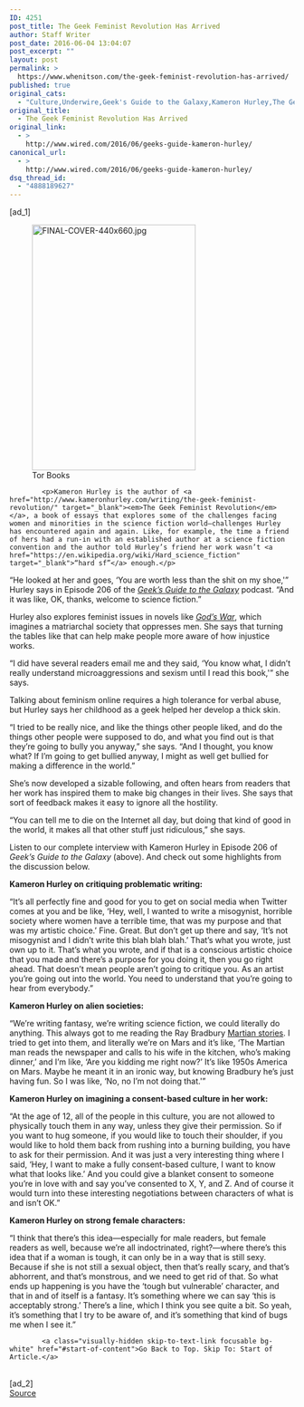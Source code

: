 ```yaml
---
ID: 4251
post_title: The Geek Feminist Revolution Has Arrived
author: Staff Writer
post_date: 2016-06-04 13:04:07
post_excerpt: ""
layout: post
permalink: >
  https://www.whenitson.com/the-geek-feminist-revolution-has-arrived/
published: true
original_cats:
  - "Culture,Underwire,Geek's Guide to the Galaxy,Kameron Hurley,The Geek Feminist Revolution"
original_title:
  - The Geek Feminist Revolution Has Arrived
original_link:
  - >
    http://www.wired.com/2016/06/geeks-guide-kameron-hurley/
canonical_url:
  - >
    http://www.wired.com/2016/06/geeks-guide-kameron-hurley/
dsq_thread_id:
  - "4888189627"
---
```

 [ad_1]
<br><div id=""><div id="small-art" data-share="">
				<figure attachment_2038949="" class="carve wp-caption portrait alignnone  relative" data-js=""><a href="http://www.whenitson.com/wp-content/uploads/2016/06/The-Geek-Feminist-Revolution-Has-Arrived.jpg"><img data-pin-description="The Geek Feminist Revolution Has Arrived" src="http://www.whenitson.com/wp-content/uploads/2016/06/The-Geek-Feminist-Revolution-Has-Arrived.jpg" alt="FINAL-COVER-440x660.jpg" width="289" height="434" class="size-inset-image wp-image-2038949"/></a><figcaption class="wp-caption-text link-underline"><span class="credit link-underline-sm"><span aria-hidden="true" class="ui ui-illo inline-block ui-credit relative opacity-6 marg-r-sm marg-l-sm no-caption"/>Tor Books</span></figcaption></figure></div>

			<p>Kameron Hurley is the author of <a href="http://www.kameronhurley.com/writing/the-geek-feminist-revolution/" target="_blank"><em>The Geek Feminist Revolution</em></a>, a book of essays that explores some of the challenges facing women and minorities in the science fiction world—challenges Hurley has encountered again and again. Like, for example, the time a friend of hers had a run-in with an established author at a science fiction convention and the author told Hurley’s friend her work wasn’t <a href="https://en.wikipedia.org/wiki/Hard_science_fiction" target="_blank">“hard sf”</a> enough.</p>
<p>“He looked at her and goes, ‘You are worth less than the shit on my shoe,'” Hurley says in Episode 206 of the <a href="http://www.geeksguideshow.com" target="_blank"><em>Geek’s Guide to the Galaxy</em></a> podcast. “And it was like, OK, thanks, welcome to science fiction.”</p>



<p>Hurley also explores feminist issues in novels like <a href="http://www.kameronhurley.com/writing/gods-war/" target="_blank"><em>God’s War</em></a>, which imagines a matriarchal society that oppresses men. She says that turning the tables like that can help make people more aware of how injustice works. </p>
<p>“I did have several readers email me and they said, ‘You know what, I didn’t really understand microaggressions and sexism until I read this book,'” she says.</p>
<p>Talking about feminism online requires a high tolerance for verbal abuse, but Hurley says her childhood as a geek helped her develop a thick skin.</p>
<p>“I tried to be really nice, and like the things other people liked, and do the things other people were supposed to do, and what you find out is that they’re going to bully you anyway,” she says. “And I thought, you know what? If I’m going to get bullied anyway, I might as well get bullied for making a difference in the world.”</p>
<p>She’s now developed a sizable following, and often hears from readers that her work has inspired them to make big changes in their lives. She says that sort of feedback makes it easy to ignore all the hostility.</p>
<p>“You can tell me to die on the Internet all day, but doing that kind of good in the world, it makes all that other stuff just ridiculous,” she says.</p>
<p>Listen to our complete interview with Kameron Hurley in Episode 206 of <em>Geek’s Guide to the Galaxy</em> (above). And check out some highlights from the discussion below.</p>
<p><strong>Kameron Hurley on critiquing problematic writing:</strong></p>
<p>“It’s all perfectly fine and good for you to get on social media when Twitter comes at you and be like, ‘Hey, well, I wanted to write a misogynist, horrible society where women have a terrible time, that was my purpose and that was my artistic choice.’ Fine. Great. But don’t get up there and say, ‘It’s not misogynist and I didn’t write this blah blah blah.’ That’s what you wrote, just own up to it. That’s what you wrote, and if that is a conscious artistic choice that you made and there’s a purpose for you doing it, then you go right ahead. That doesn’t mean people aren’t going to critique you. As an artist you’re going out into the world. You need to understand that you’re going to hear from everybody.”</p>
<p><strong>Kameron Hurley on alien societies:</strong></p>
<p>“We’re writing fantasy, we’re writing science fiction, we could literally do anything. This always got to me reading the Ray Bradbury <a href="https://en.wikipedia.org/wiki/The_Martian_Chronicles" target="_blank">Martian stories</a>. I tried to get into them, and literally we’re on Mars and it’s like, ‘The Martian man reads the newspaper and calls to his wife in the kitchen, who’s making dinner,’ and I’m like, ‘Are you kidding me right now?’ It’s like 1950s America on Mars. Maybe he meant it in an ironic way, but knowing Bradbury he’s just having fun. So I was like, ‘No, no I’m not doing that.'”</p>
<p><strong>Kameron Hurley on imagining a consent-based culture in her work:</strong></p>
<p>“At the age of 12, all of the people in this culture, you are not allowed to physically touch them in any way, unless they give their permission. So if you want to hug someone, if you would like to touch their shoulder, if you would like to hold them back from rushing into a burning building, you have to ask for their permission. And it was just a very interesting thing where I said, ‘Hey, I want to make a fully consent-based culture, I want to know what that looks like.’ And you could give a blanket consent to someone you’re in love with and say you’ve consented to X, Y, and Z. And of course it would turn into these interesting negotiations between characters of what is and isn’t OK.”</p>
<p><strong>Kameron Hurley on strong female characters:</strong></p>
<p>“I think that there’s this idea—especially for male readers, but female readers as well, because we’re all indoctrinated, right?—where there’s this idea that if a woman is tough, it can only be in a way that is still sexy. Because if she is not still a sexual object, then that’s really scary, and that’s abhorrent, and that’s monstrous, and we need to get rid of that. So what ends up happening is you have the ‘tough but vulnerable’ character, and that in and of itself is a fantasy. It’s something where we can say ‘this is acceptably strong.’ There’s a line, which I think you see quite a bit. So yeah, it’s something that I try to be aware of, and it’s something that kind of bugs me when I see it.”</p>

			<a class="visually-hidden skip-to-text-link focusable bg-white" href="#start-of-content">Go Back to Top. Skip To: Start of Article.</a>

			
</div>
<br>[ad_2]
<br><a href="http://www.wired.com/2016/06/geeks-guide-kameron-hurley/">Source </a>